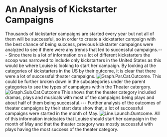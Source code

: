 # An Analysis of Kickstarter Campaigns
Thousands of kickstarter campaigns are started every year but not all of them will be successful, so in order to create a kickstarter campaign with the best chance of being success, previous kickstarter campaigns were analyzed to see if there were any trends that led to successful campaigns.--- Since there is a lot of information on a lot of different kickstarters the scoop was narrowed to include only kickstarters in the United States as this would be where Louise is looking to start her campaign. By looking at the categories of kickstarters in the US by their outcome, it is clear that there were a lot of successful theater campaigns. ![Graph.Par.Cat.Outcome](path/to/Graph.Par.Cat.Outcome.png). This could be further broken down in the subcategories under the parent categories to see the types of campaigns within the Theater catergory. ![Graph.Sub.Cat.Outcome](path/to/Graph.Sub.Cat.Outcome.png) This shows that the theater category included dramas, plays and musicals with most of the campaigns being plays and about half of them being successful.--- Further analysis of the outcomes of theater campaigns by their start date show that, a lot of successful campaigns were started in the month of May. ![Line.Launch.Ountcome](path/to/Line.Launch.Outcome.png). All of this information incidcates that Louise should start her campaign in the month of May and that the theater category was mostly successful with plays having the most success of the theater category.
